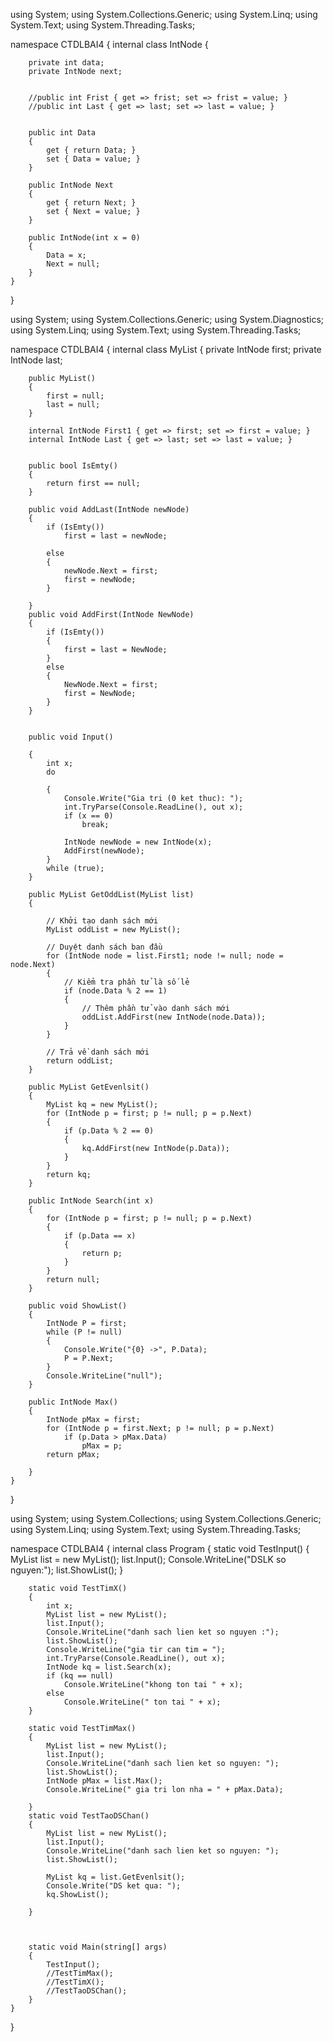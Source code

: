 using System;
using System.Collections.Generic;
using System.Linq;
using System.Text;
using System.Threading.Tasks;

namespace CTDLBAI4
{
    internal class IntNode
    {

        private int data;
        private IntNode next;


        //public int Frist { get => frist; set => frist = value; }
        //public int Last { get => last; set => last = value; }


        public int Data
        {
            get { return Data; }
            set { Data = value; }
        }

        public IntNode Next
        {
            get { return Next; }
            set { Next = value; }
        }

        public IntNode(int x = 0)
        {
            Data = x;
            Next = null;
        }
    }
}


using System;
using System.Collections.Generic;
using System.Diagnostics;
using System.Linq;
using System.Text;
using System.Threading.Tasks;

namespace CTDLBAI4
{
    internal class MyList
    {
        private IntNode first;
        private IntNode last;

        public MyList()
        {
            first = null;
            last = null;
        }

        internal IntNode First1 { get => first; set => first = value; }
        internal IntNode Last { get => last; set => last = value; }


        public bool IsEmty()
        {
            return first == null;
        }

        public void AddLast(IntNode newNode)
        {
            if (IsEmty())
                first = last = newNode;

            else
            {
                newNode.Next = first;
                first = newNode;
            }
            
        }
        public void AddFirst(IntNode NewNode)
        {
            if (IsEmty())
            {
                first = last = NewNode;
            }
            else
            {
                NewNode.Next = first;
                first = NewNode;
            }
        }


        public void Input()

        {
            int x;
            do

            {
                Console.Write("Gia tri (0 ket thuc): ");
                int.TryParse(Console.ReadLine(), out x);
                if (x == 0)
                    break;
        
                IntNode newNode = new IntNode(x);
                AddFirst(newNode);
            }
            while (true);
        }

        public MyList GetOddList(MyList list)
        {
            
            // Khởi tạo danh sách mới
            MyList oddList = new MyList();

            // Duyệt danh sách ban đầu
            for (IntNode node = list.First1; node != null; node = node.Next)
            {
                // Kiểm tra phần tử là số lẻ
                if (node.Data % 2 == 1)
                {
                    // Thêm phần tử vào danh sách mới
                    oddList.AddFirst(new IntNode(node.Data));
                }
            }

            // Trả về danh sách mới
            return oddList;
        }

        public MyList GetEvenlsit()
        {
            MyList kq = new MyList();
            for (IntNode p = first; p != null; p = p.Next)
            {
                if (p.Data % 2 == 0)
                {
                    kq.AddFirst(new IntNode(p.Data));
                }
            }
            return kq;
        }

        public IntNode Search(int x)
        {
            for (IntNode p = first; p != null; p = p.Next)
            {
                if (p.Data == x)
                {
                    return p;
                }
            }
            return null;
        }

        public void ShowList()
        {
            IntNode P = first;
            while (P != null)
            {
                Console.Write("{0} ->", P.Data);
                P = P.Next;
            }
            Console.WriteLine("null");
        }

        public IntNode Max()
        {
            IntNode pMax = first;
            for (IntNode p = first.Next; p != null; p = p.Next)
                if (p.Data > pMax.Data)
                    pMax = p;
            return pMax;

        }
    }
}


using System;
using System.Collections;
using System.Collections.Generic;
using System.Linq;
using System.Text;
using System.Threading.Tasks;

namespace CTDLBAI4
{
    internal class Program
    {
        static void TestInput()
        {
            MyList list = new MyList();
            list.Input();
            Console.WriteLine("DSLK so nguyen:");
            list.ShowList();
        }

        static void TestTimX()
        {
            int x;
            MyList list = new MyList();
            list.Input();
            Console.WriteLine("danh sach lien ket so nguyen :");
            list.ShowList();
            Console.WriteLine("gia tir can tim = ");
            int.TryParse(Console.ReadLine(), out x);
            IntNode kq = list.Search(x);
            if (kq == null)
                Console.WriteLine("khong ton tai " + x);
            else
                Console.WriteLine(" ton tai " + x);
        }

        static void TestTimMax()
        {
            MyList list = new MyList();
            list.Input();
            Console.WriteLine("danh sach lien ket so nguyen: ");
            list.ShowList();
            IntNode pMax = list.Max();
            Console.WriteLine(" gia tri lon nha = " + pMax.Data);

        }
        static void TestTaoDSChan()
        {
            MyList list = new MyList();
            list.Input();
            Console.WriteLine("danh sach lien ket so nguyen: ");
            list.ShowList();

            MyList kq = list.GetEvenlsit();
            Console.Write("DS ket qua: ");
            kq.ShowList();

        }



        static void Main(string[] args)
        {
            TestInput();
            //TestTimMax();
            //TestTimX();
            //TestTaoDSChan();
        }
    }
}
